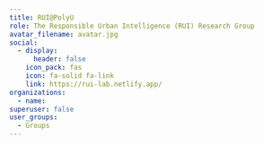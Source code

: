 ```yaml
---
title: RUI@PolyU
role: The Responsible Urban Intelligence (RUI) Research Group
avatar_filename: avatar.jpg
social:
  - display:
      header: false
    icon_pack: fas
    icon: fa-solid fa-link
    link: https://rui-lab.netlify.app/
organizations:
  - name: 
superuser: false
user_groups:
  - Groups
---
```

